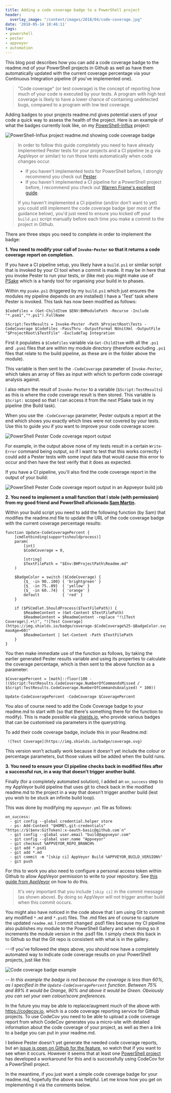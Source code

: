 ```yaml
---
title: Adding a code coverage badge to a PowerShell project
header:
  overlay_image: "/content/images/2018/04/code-coverage.jpg"
date: '2018-05-14 10:46:11'
tags:
- powershell
- pester
- appveyor
- automation
---
```

This blog post describes how you can add a code coverage badge to the readme.md of your PowerShell projects in Github as well as have them automatically updated with the current coverage percentage via your Continuous Integration pipeline (if you've implemented one).

> "Code coverage" (or test coverage) is the concept of reporting how much of your code is executed by your tests. A program with high test coverage is likely to have a lower chance of containing undetected bugs, compared to a program with low test coverage.

Adding badges to your projects readme.md gives potential users of your code a quick way to assess the health of the project. Here is an example of what the badges currently look like, on my [PowerShell-Influx](https://github.com/markwragg/PowerShell-Influx) project:

![PowerShell-Influx project readme.md showing code coverage badge](/content/images/2018/04/code-coverage-example-powershell-influx.png)


> In order to follow this guide completely you need to have already implemented Pester tests for your projects and a CI pipeline (e.g via AppVeyor or similar) to run those tests automatically when code changes occur. 
>
> - If you haven't implemented tests for PowerShell before, I strongly recommend you check out [Pester](https://github.com/pester/Pester). 
> - If you haven't implemented a CI pipeline for a PowerShell project before, I recommend you check out [Warren Frame's excellent guide](http://ramblingcookiemonster.github.io/PSDeploy-Inception/).
>
> If you haven't implemented a CI pipeline (and/or don't want to yet) you could still implement the code coverage badge (per most of the guidance below), you'd just need to ensure you kicked off your `build.ps1` script manually before each time you make a commit to the project in Github.

There are three steps you need to complete in order to implement the badge:

**1. You need to modify your call of `Invoke-Pester` so that it returns a code coverage report on completion.**

If you have a CI pipeline setup, you likely have a `build.ps1` or similar script that is invoked by your CI tool when a commit is made. It may be in here that you invoke Pester to run your tests, or (like me) you might make use of [PSake](https://github.com/psake/psake) which is a handy tool for organising your build in to phases.

Within my `psake.ps1` (triggered by my `build.ps1` which just ensures the modules my pipeline depends on are installed) I have a 'Test' task where Pester is invoked. This task has now been modified as follows:
```
$CodeFiles = (Get-ChildItem $ENV:BHModulePath -Recurse -Include "*.psm1","*.ps1").FullName

$Script:TestResults = Invoke-Pester -Path $ProjectRoot\Tests -CodeCoverage $CodeFiles -PassThru -OutputFormat NUnitXml -OutputFile "$ProjectRoot\$TestFile" -ExcludeTag Integration
```
First it populates a `$CodeFiles` variable via `Get-ChildItem` with all the `.ps1` and `.psm1` files that are within my module directory (therefore excluding `.ps1` files that relate to the build pipeline, as these are in the folder above the module).

This variable is then sent to the `-CodeCoverage` parameter of `Invoke-Pester`, which takes an array of files as input with which to perform code coverage analysis against.

I also return the result of `Invoke-Pester` to a variable (`$Script:TestResults`) as this is where the code coverage result is then stored. This variable is `$Script:` scoped so that I can access it from the next PSake task in my pipeline (the Build task).

When you use the `-CodeCoverage` parameter, Pester outputs a report at the end which shows you exactly which lines were not covered by your tests. Use this to guide you if you want to improve your code coverage score:

![PowerShell Pester Code coverage report output](/content/images/2018/05/Pester-Code-Coverage.png)

For example, in the output above none of my tests result in a certain `Write-Error` command being output, so if I want to test that this works correctly I could add a Pester tests with some input data that would cause this error to occur and then have the test verify that it does as expected.

If you have a CI pipeline, you'll also find the code coverage report in the output of your build:

![PowerShell Pester Code coverage report output in an Appveyor build job](/content/images/2018/05/Pester-Code-Coverage-AppVeyor-Output.png)

**2. You need to implement a small function that I stole (with permission) from my good friend and PowerShell aficionado [Sam Martin](https://sammart.in/).**

Within your build script you need to add the following function (by Sam) that modifies the readme.md file to update the URL of the code coverage badge with the current coverage percentage results:
```
function Update-CodeCoveragePercent {
    [cmdletbinding(supportsshouldprocess)]
    param(
        [int]
        $CodeCoverage = 0,
        
        [string]
        $TextFilePath = "$Env:BHProjectPath\Readme.md"
    )
    
    $BadgeColor = switch ($CodeCoverage) {
        {$_ -in 90..100} { 'brightgreen' }
        {$_ -in 75..89}  { 'yellow' }
        {$_ -in 60..74}  { 'orange' }
        default          { 'red' }
    }
    
    if ($PSCmdlet.ShouldProcess($TextFilePath)) {
        $ReadmeContent = (Get-Content $TextFilePath)
        $ReadmeContent = $ReadmeContent -replace "!\[Test Coverage\].+\)", "![Test Coverage](https://img.shields.io/badge/coverage-$CodeCoverage%25-$BadgeColor.svg?maxAge=60)" 
        $ReadmeContent | Set-Content -Path $TextFilePath
    }
}
```
You then make immediate use of the function as follows, by taking the earlier generated Pester results variable and using its properties to calculate the coverage percentage, which is then sent to the above function as a parameter:
```
$CoveragePercent = [math]::floor(100 - (($Script:TestResults.CodeCoverage.NumberOfCommandsMissed / $Script:TestResults.CodeCoverage.NumberOfCommandsAnalyzed) * 100))

Update-CodeCoveragePercent -CodeCoverage $CoveragePercent
```
You also of course need to add the Code Coverage badge to your readme.md to start with (so that there's something there for the function to modify). This is made possible via [shields.io](http://shields.io), who provide various badges that can be customised via parameters in the querystring.

To add their code coverage badge, include this in your Readme.md:

```
 ![Test Coverage](https://img.shields.io/badge/coverage.svg)
```
This version won’t actually work because it doesn't yet include the colour or percentage parameters, but those values will be added when the build runs.

**3. You need to ensure your CI pipeline checks back in modified files after a successful run, in a way that doesn't trigger another build.**

Finally (for a completely automated solution), I added an `on_success` step to my AppVeyor build pipeline that uses git to check back in the modified readme.md to the project in a way that doesn’t trigger another build (lest you wish to be stuck an infinite build loop). 

This was done by modifying my `appveyor.yml` file as follows:
```
on_success:
  - git config --global credential.helper store
  - ps: Add-Content "$HOME\.git-credentials" "https://$($env:GitToken):x-oauth-basic@github.com`n"
  - git config --global user.email "build@appveyor.com"
  - git config --global user.name "Appveyor"
  - git checkout %APPVEYOR_REPO_BRANCH%
  - git add *.psd1
  - git add *.md
  - git commit -m "[skip ci] AppVeyor Build %APPVEYOR_BUILD_VERSION%"
  - git push
```
For this to work you also need to configure a personal access token within Github to allow AppVeyor permission to write to your repository. See [this guide from AppVeyor](https://www.appveyor.com/docs/how-to/git-push/) on how to do this.

> It's very important that you include `[skip ci]` in the commit message (as shown above). By doing so AppVeyor will not trigger another build when this commit occurs.

You might also have noticed in the code above that I am using Git to commit any modified `*.md` and `*.psd1` files. The .md files are of course to capture the updated `readme.md`. I commit changed .psd1 files because my CI pipeline also publishes my module to the PowerShell Gallery and when doing so it increments the module version in the .psd1 file. I simply check this back in to Github so that the Git repo is consistent with what is in the gallery.

---If you've followed the steps above, you should now have a completely automated way to indicate code coverage results on your PowerShell projects, just like this:

![Code coverage badge example](/content/images/2018/05/Code-Coverage-Badge-Example.png)

*-- In this example the badge is red because the coverage is less than 60%, as I specified in the `Update-CodeCoveragePercent` function. Between 75% and 89% it would be Orange, 90% and above it would be Green. Obviously you can set your own colour/score preferences.*

In the future you may be able to replace/augment much of the above with https://codecov.io, which is a code coverage reporting service for Github projects. To use CodeCov you need to be able to upload a code coverage report from which CodeCov  generates you a micro-site with detailed information about the code coverage of your project, as well as then a link to a badge you can put in your readme.md. 

I believe Pester doesn't yet generate the needed code coverage reports, but an [issue is open on Github for the feature](https://github.com/pester/Pester/issues/212), so watch that if you want to see when it occurs. However it seems that at least one [PowerShell project](https://github.com/aaronpowell/ps-nvm) has developed a workaround for this and is successfully using CodeCov for a PowerShell project.

In the meantime, if you just want a simple code coverage badge for your readme.md, hopefully the above was helpful. Let me know how you get on implementing it via the comments below.